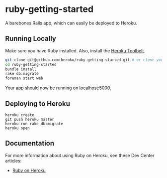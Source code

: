 # ruby-getting-started

A barebones Rails app, which can easily be deployed to Heroku.

## Running Locally

Make sure you have Ruby installed.  Also, install the [Heroku Toolbelt](https://toolbelt.heroku.com/).

```sh
git clone git@github.com:heroku/ruby-getting-started.git # or clone your own fork
cd ruby-getting-started
bundle install
rake db:migrate
foreman start web
```

Your app should now be running on [localhost:5000](http://localhost:5000/).

## Deploying to Heroku

```
heroku create
git push heroku master
heroku run rake db:migrate
heroku open
```

## Documentation

For more information about using Ruby on Heroku, see these Dev Center articles:

- [Ruby on Heroku](https://devcenter.heroku.com/categories/ruby)

